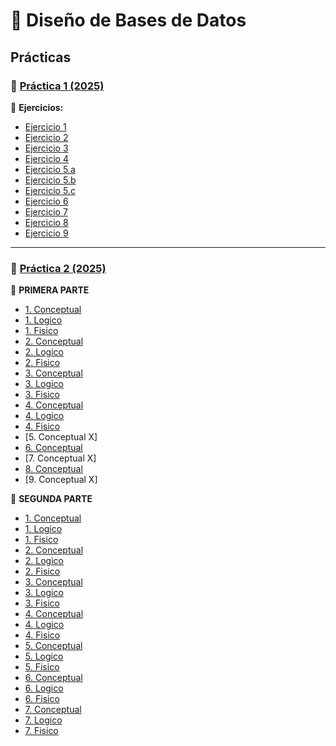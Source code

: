 # 📌 **Diseño de Bases de Datos**

## **Prácticas**

### 📄 [Práctica 1 (2025)](https://github.com/caroalonso/DBD/blob/main/Pr%C3%A1cticas/Pr%C3%A1ctica%201/Pr%C3%A1ctica%201%202025%20.pdf)

🔹 **Ejercicios:**  
-  [Ejercicio 1](https://github.com/caroalonso/DBD/blob/main/Pr%C3%A1cticas/Pr%C3%A1ctica%201/Resoluci%C3%B3n%20Pr%C3%A1ctica/2025/tp1.1.jpg)
-  [Ejercicio 2](https://github.com/caroalonso/DBD/blob/main/Pr%C3%A1cticas/Pr%C3%A1ctica%201/Resoluci%C3%B3n%20Pr%C3%A1ctica/2025/tp1.2.jpg)
-  [Ejercicio 3](https://github.com/caroalonso/DBD/blob/main/Pr%C3%A1cticas/Pr%C3%A1ctica%201/Resoluci%C3%B3n%20Pr%C3%A1ctica/2025/tp1.3.jpg)
-  [Ejercicio 4](https://github.com/caroalonso/DBD/blob/main/Pr%C3%A1cticas/Pr%C3%A1ctica%201/Resoluci%C3%B3n%20Pr%C3%A1ctica/2025/tp1.4.jpg)
-  [Ejercicio 5.a](https://github.com/caroalonso/DBD/blob/main/Pr%C3%A1cticas/Pr%C3%A1ctica%201/Resoluci%C3%B3n%20Pr%C3%A1ctica/2025/tp1.5a.jpg)
-  [Ejercicio 5.b](https://github.com/caroalonso/DBD/blob/main/Pr%C3%A1cticas/Pr%C3%A1ctica%201/Resoluci%C3%B3n%20Pr%C3%A1ctica/2025/tp1.5b.jpg)
-  [Ejercicio 5.c](https://github.com/caroalonso/DBD/blob/main/Pr%C3%A1cticas/Pr%C3%A1ctica%201/Resoluci%C3%B3n%20Pr%C3%A1ctica/2025/tp1.5c.jpg)
-  [Ejercicio 6](https://github.com/caroalonso/DBD/blob/main/Pr%C3%A1cticas/Pr%C3%A1ctica%201/Resoluci%C3%B3n%20Pr%C3%A1ctica/2025/tp1.6.jpg)
-  [Ejercicio 7](https://github.com/caroalonso/DBD/blob/main/Pr%C3%A1cticas/Pr%C3%A1ctica%201/Resoluci%C3%B3n%20Pr%C3%A1ctica/2024/tp1.7.jpg)
-  [Ejercicio 8](https://github.com/caroalonso/DBD/blob/main/Pr%C3%A1cticas/Pr%C3%A1ctica%201/Resoluci%C3%B3n%20Pr%C3%A1ctica/2024/tp1.8.jpg)
-  [Ejercicio 9](https://github.com/caroalonso/DBD/blob/main/Pr%C3%A1cticas/Pr%C3%A1ctica%201/Resoluci%C3%B3n%20Pr%C3%A1ctica/2024/tp1.9.jpg)

---

### 📄 [Práctica 2 (2025)](https://github.com/caroalonso/DBD/blob/main/Pr%C3%A1cticas/Pr%C3%A1ctica%202/Pr%C3%A1ctica%202.pdf)

🔹 **PRIMERA PARTE** 
 - [1. Conceptual](https://github.com/caroalonso/DBD/blob/main/Pr%C3%A1cticas/Pr%C3%A1ctica%202/Resoluci%C3%B3n%20Pr%C3%A1ctica/Parte1/ejercicio1/conceptual_01.jpg) 
 - [1. Logico](https://github.com/caroalonso/DBD/blob/main/Pr%C3%A1cticas/Pr%C3%A1ctica%202/Resoluci%C3%B3n%20Pr%C3%A1ctica/Parte1/ejercicio1/logico_01.jpg)
 - [1. Fisico](https://github.com/caroalonso/DBD/blob/main/Pr%C3%A1cticas/Pr%C3%A1ctica%202/Resoluci%C3%B3n%20Pr%C3%A1ctica/Parte1/ejercicio1/fisico_01.jpg)
 - [2. Conceptual](https://github.com/caroalonso/DBD/blob/main/Pr%C3%A1cticas/Pr%C3%A1ctica%202/Resoluci%C3%B3n%20Pr%C3%A1ctica/Parte1/ejercicio2/conceptual_02.jpg)
 - [2. Logico](https://github.com/caroalonso/DBD/blob/main/Pr%C3%A1cticas/Pr%C3%A1ctica%202/Resoluci%C3%B3n%20Pr%C3%A1ctica/Parte1/ejercicio2/logico_02.jpg)
 - [2. Fisico](https://github.com/caroalonso/DBD/blob/main/Pr%C3%A1cticas/Pr%C3%A1ctica%202/Resoluci%C3%B3n%20Pr%C3%A1ctica/Parte1/ejercicio2/fisico_02.jpg)
 - [3. Conceptual](https://github.com/caroalonso/DBD/blob/main/Pr%C3%A1cticas/Pr%C3%A1ctica%202/Resoluci%C3%B3n%20Pr%C3%A1ctica/Parte1/ejercicio3/conceptual_03.jpg)
 - [3. Logico](https://github.com/caroalonso/DBD/blob/main/Pr%C3%A1cticas/Pr%C3%A1ctica%202/Resoluci%C3%B3n%20Pr%C3%A1ctica/Parte1/ejercicio3/logico_03.jpg)
 - [3. Fisico](https://github.com/caroalonso/DBD/blob/main/Pr%C3%A1cticas/Pr%C3%A1ctica%202/Resoluci%C3%B3n%20Pr%C3%A1ctica/Parte1/ejercicio3/fisico_03.jpg)
 - [4. Conceptual](https://github.com/caroalonso/DBD/blob/main/Pr%C3%A1cticas/Pr%C3%A1ctica%202/Resoluci%C3%B3n%20Pr%C3%A1ctica/Parte1/ejercicio4/conceptual_04.jpg) 
 - [4. Logico](https://github.com/caroalonso/DBD/blob/main/Pr%C3%A1cticas/Pr%C3%A1ctica%202/Resoluci%C3%B3n%20Pr%C3%A1ctica/Parte1/ejercicio4/logico_04.jpg)
 - [4. Fisico](https://github.com/caroalonso/DBD/blob/main/Pr%C3%A1cticas/Pr%C3%A1ctica%202/Resoluci%C3%B3n%20Pr%C3%A1ctica/Parte1/ejercicio4/fisico_04.jpg)
 - [5. Conceptual X] 
 - [6. Conceptual](https://github.com/caroalonso/DBD/blob/main/Pr%C3%A1cticas/Pr%C3%A1ctica%202/Resoluci%C3%B3n%20Pr%C3%A1ctica/Parte1/ejercicio6/conceptual_06.jpg)
 - [7. Conceptual X]
 - [8. Conceptual](https://github.com/caroalonso/DBD/blob/main/Pr%C3%A1cticas/Pr%C3%A1ctica%202/Resoluci%C3%B3n%20Pr%C3%A1ctica/Parte1/ejercicio8/conceptual_08.jpg)
 - [9. Conceptual X] 
  
 


🔹 **SEGUNDA PARTE** 

 - [1. Conceptual](https://github.com/caroalonso/DBD/blob/main/Pr%C3%A1cticas/Pr%C3%A1ctica%202/Resoluci%C3%B3n%20Pr%C3%A1ctica/Parte2/ejercicio1/1.conceptual.jpg) 
 - [1. Logico](https://github.com/caroalonso/DBD/blob/main/Pr%C3%A1cticas/Pr%C3%A1ctica%202/Resoluci%C3%B3n%20Pr%C3%A1ctica/Parte2/ejercicio1/1.logico.jpg)
 - [1. Fisico](https://github.com/caroalonso/DBD/blob/main/Pr%C3%A1cticas/Pr%C3%A1ctica%202/Resoluci%C3%B3n%20Pr%C3%A1ctica/Parte2/ejercicio1/1.fisico.jpg) 
 - [2. Conceptual](https://github.com/caroalonso/DBD/blob/main/Pr%C3%A1cticas/Pr%C3%A1ctica%202/Resoluci%C3%B3n%20Pr%C3%A1ctica/Parte2/ejercicio2/2.conceptual.jpg) 
 - [2. Logico](https://github.com/caroalonso/DBD/blob/main/Pr%C3%A1cticas/Pr%C3%A1ctica%202/Resoluci%C3%B3n%20Pr%C3%A1ctica/Parte2/ejercicio2/2.logico.jpg)
 - [2. Fisico](https://github.com/caroalonso/DBD/blob/main/Pr%C3%A1cticas/Pr%C3%A1ctica%202/Resoluci%C3%B3n%20Pr%C3%A1ctica/Parte2/ejercicio2/2.fisico.jpg) 
 - [3. Conceptual](https://github.com/caroalonso/DBD/blob/main/Pr%C3%A1cticas/Pr%C3%A1ctica%202/Resoluci%C3%B3n%20Pr%C3%A1ctica/Parte2/ejercicio3/3.conceptual.jpg) 
 - [3. Logico](https://github.com/caroalonso/DBD/blob/main/Pr%C3%A1cticas/Pr%C3%A1ctica%202/Resoluci%C3%B3n%20Pr%C3%A1ctica/Parte2/ejercicio3/3.logico.jpg)
 - [3. Fisico](https://github.com/caroalonso/DBD/blob/main/Pr%C3%A1cticas/Pr%C3%A1ctica%202/Resoluci%C3%B3n%20Pr%C3%A1ctica/Parte2/ejercicio3/3.fisico.jpg) 
 - [4. Conceptual](https://github.com/caroalonso/DBD/blob/main/Pr%C3%A1cticas/Pr%C3%A1ctica%202/Resoluci%C3%B3n%20Pr%C3%A1ctica/Parte2/ejercicio4/4.conceptual.jpg) 
 - [4. Logico](https://github.com/caroalonso/DBD/blob/main/Pr%C3%A1cticas/Pr%C3%A1ctica%202/Resoluci%C3%B3n%20Pr%C3%A1ctica/Parte2/ejercicio4/4.logico.jpg)
 - [4. Fisico](https://github.com/caroalonso/DBD/blob/main/Pr%C3%A1cticas/Pr%C3%A1ctica%202/Resoluci%C3%B3n%20Pr%C3%A1ctica/Parte2/ejercicio4/4.fisico.jpg) 
 - [5. Conceptual](https://github.com/caroalonso/DBD/blob/main/Pr%C3%A1cticas/Pr%C3%A1ctica%202/Resoluci%C3%B3n%20Pr%C3%A1ctica/Parte2/ejercicio5/5.conceptual.jpg) 
 - [5. Logico](https://github.com/caroalonso/DBD/blob/main/Pr%C3%A1cticas/Pr%C3%A1ctica%202/Resoluci%C3%B3n%20Pr%C3%A1ctica/Parte2/ejercicio5/5.logico.jpg)
 - [5. Fisico](https://github.com/caroalonso/DBD/blob/main/Pr%C3%A1cticas/Pr%C3%A1ctica%202/Resoluci%C3%B3n%20Pr%C3%A1ctica/Parte2/ejercicio5/5.fisico.jpg) 
 - [6. Conceptual](https://github.com/caroalonso/DBD/blob/main/Pr%C3%A1cticas/Pr%C3%A1ctica%202/Resoluci%C3%B3n%20Pr%C3%A1ctica/Parte2/ejercicio6/6.conceptual.jpg) 
 - [6. Logico](https://github.com/caroalonso/DBD/blob/main/Pr%C3%A1cticas/Pr%C3%A1ctica%202/Resoluci%C3%B3n%20Pr%C3%A1ctica/Parte2/ejercicio6/6.logico.jpg)
 - [6. Fisico](https://github.com/caroalonso/DBD/blob/main/Pr%C3%A1cticas/Pr%C3%A1ctica%202/Resoluci%C3%B3n%20Pr%C3%A1ctica/Parte2/ejercicio6/6.fisico.jpg) 
 - [7. Conceptual](https://github.com/caroalonso/DBD/blob/main/Pr%C3%A1cticas/Pr%C3%A1ctica%202/Resoluci%C3%B3n%20Pr%C3%A1ctica/Parte2/ejercicio7/7.conceptual.jpg) 
 - [7. Logico](https://github.com/caroalonso/DBD/blob/main/Pr%C3%A1cticas/Pr%C3%A1ctica%202/Resoluci%C3%B3n%20Pr%C3%A1ctica/Parte2/ejercicio7/7.logico.jpg)
 - [7. Fisico](https://github.com/caroalonso/DBD/blob/main/Pr%C3%A1cticas/Pr%C3%A1ctica%202/Resoluci%C3%B3n%20Pr%C3%A1ctica/Parte2/ejercicio7/7.fisico.jpg) 



